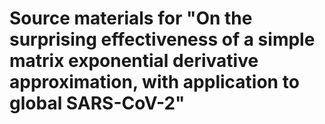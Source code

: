# Source materials for "On the surprising effectiveness of a simple matrix exponential derivative approximation, with application to global SARS-CoV-2"
